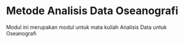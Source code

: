 # Metode Analisis Data Oseanografi
 
Modul ini merupakan modul untuk mata kuliah Analisis Data untuk Oseanografi
